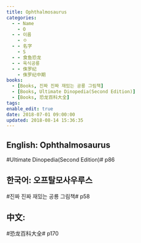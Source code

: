 ```yaml
---
title: Ophthalmosaurus
categories:
  - - Name
    - O
  - - 이름
    - ㅇ
  - - 名字
    - S
  - - 食鱼恐龙
  - - 육식공룡
  - - 侏罗纪
    - 侏罗纪中期
books:
  - [Books, 진짜 진짜 재밌는 공룡 그림책]
  - [Books, Ultimate Dinopedia(Second Edition)]
  - [Books, 恐龙百科大全]
tags:
enable_edit: true
date: 2018-07-01 09:00:00
updated: 2018-08-14 15:36:35
---
```


## English: Ophthalmosaurus

#Ultimate Dinopedia(Second Edition)# p86

## 한국어: 오프탈모사우루스

#진짜 진짜 재밌는 공룡 그림책# p58

## 中文:

#恐龙百科大全# p170
